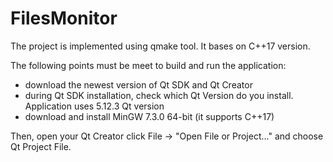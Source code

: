 # FilesMonitor

The project is implemented using qmake tool. It bases on C++17 version.

The following points must be meet to build and run the application:
* download the newest version of Qt SDK and Qt Creator
* during Qt SDK installation, check which Qt Version do you install. Application uses 5.12.3 Qt version
* download and install MinGW 7.3.0 64-bit (it supports C++17)


Then, open your Qt Creator click File -> "Open File or Project..." and choose Qt Project File.
